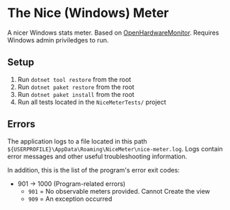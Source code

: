 # The Nice (Windows) Meter

A nicer Windows stats meter. Based on [OpenHardwareMonitor](https://openhardwaremonitor.org/). Requires Windows admin priviledges to run.

## Setup
1. Run `dotnet tool restore` from the root
1. Run `dotnet paket restore` from the root
1. Run `dotnet paket install` from the root
1. Run all tests located in the `NiceMeterTests/` project

## Errors
The application logs to a file located in this path `${USERPROFILE}\AppData\Roaming\NiceMeter\nice-meter.log`. Logs contain error messages and other useful troubleshooting information.

In addition, this is the list of the program's error exit codes:
- 901 -> 1000 (Program-related errors)
    - `901` = No observable meters provided. Cannot Create the view
    - `909` = An exception occurred
